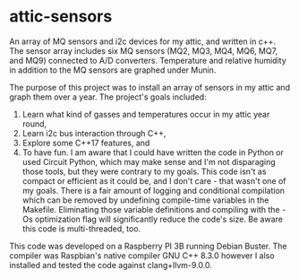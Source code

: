 # attic-sensors
An array of MQ sensors and i2c devices for my attic, and written in c++. The sensor array includes six MQ sensors (MQ2, MQ3, MQ4, MQ6, MQ7, and MQ9) connected to A/D converters. Temperature and relative humidity in addition to the MQ sensors are graphed under Munin.

The purpose of this project was to install an array of sensors in my attic and graph them over a year. The project's goals included:
1) Learn what kind of gasses and temperatures occur in my attic year round,
2) Learn i2c bus interaction through C++, 
3) Explore some C++17 features, and
4) To have fun.
I am aware that I could have written the code in Python or used Circuit Python, which may make sense and I'm not disparaging those tools, but they were contrary to my goals. This code isn't as compact or efficient as it could be, and I don't care - that wasn't one of my goals. There is a fair amount of logging and conditional compilation which can be removed by undefining compile-time variables in the Makefile. Eliminating those variable definitions and compiling with the -Os optimization flag will significantly reduce the code's size. Be aware this code is multi-threaded, too.

This code was developed on a Raspberry PI 3B running Debian Buster. The compiler was Raspbian's native compiler GNU C++ 8.3.0 however I also installed and tested the code against clang+llvm-9.0.0.
